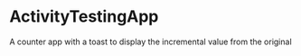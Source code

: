 # ActivityTestingApp
A counter app with a toast to display the incremental value  from the original
